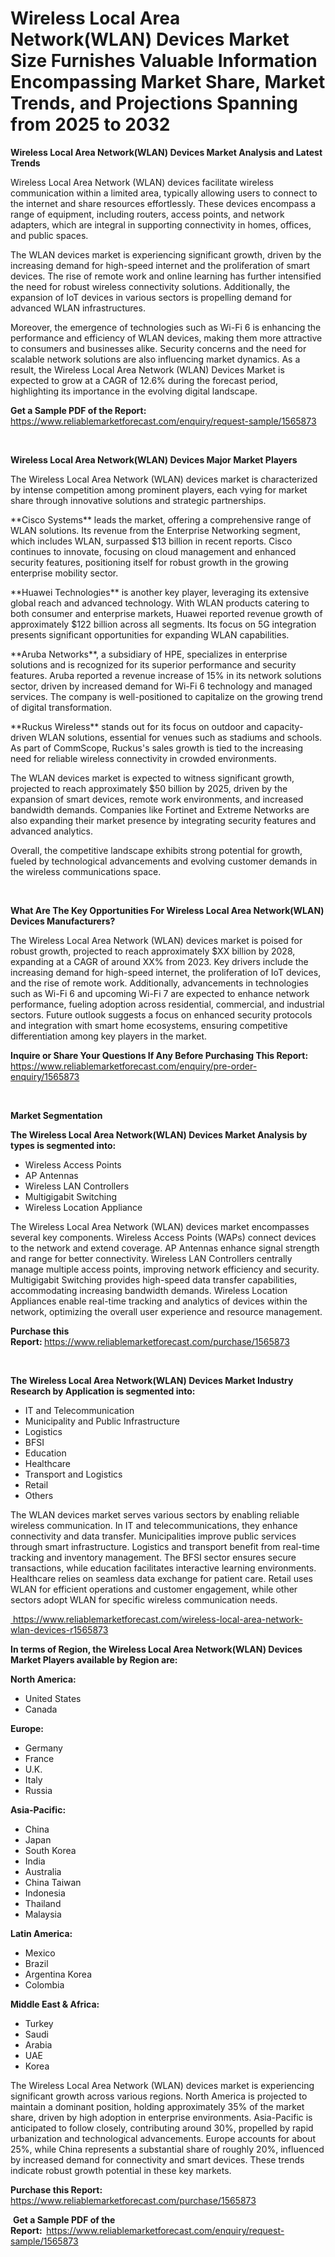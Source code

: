 <p><h1>Wireless Local Area Network(WLAN) Devices Market Size Furnishes Valuable Information Encompassing Market Share, Market Trends, and Projections Spanning from 2025 to 2032</h1></p><p><strong>Wireless Local Area Network(WLAN) Devices Market Analysis and Latest Trends</strong></p>
<p><p>Wireless Local Area Network (WLAN) devices facilitate wireless communication within a limited area, typically allowing users to connect to the internet and share resources effortlessly. These devices encompass a range of equipment, including routers, access points, and network adapters, which are integral in supporting connectivity in homes, offices, and public spaces.</p><p>The WLAN devices market is experiencing significant growth, driven by the increasing demand for high-speed internet and the proliferation of smart devices. The rise of remote work and online learning has further intensified the need for robust wireless connectivity solutions. Additionally, the expansion of IoT devices in various sectors is propelling demand for advanced WLAN infrastructures.</p><p>Moreover, the emergence of technologies such as Wi-Fi 6 is enhancing the performance and efficiency of WLAN devices, making them more attractive to consumers and businesses alike. Security concerns and the need for scalable network solutions are also influencing market dynamics. As a result, the Wireless Local Area Network (WLAN) Devices Market is expected to grow at a CAGR of 12.6% during the forecast period, highlighting its importance in the evolving digital landscape.</p></p>
<p><strong>Get a Sample PDF of the Report:&nbsp;</strong> <a href="https://www.reliablemarketforecast.com/enquiry/request-sample/1565873?utm_campaign=1885&utm_medium=2&utm_source=Github&utm_content=ia&utm_term=15042025&utm_id=wireless-local-area-networkwlan-devices">https://www.reliablemarketforecast.com/enquiry/request-sample/1565873</a></p>
<p>&nbsp;</p>
<p><strong>Wireless Local Area Network(WLAN) Devices Major Market Players</strong></p>
<p><p>The Wireless Local Area Network (WLAN) devices market is characterized by intense competition among prominent players, each vying for market share through innovative solutions and strategic partnerships.</p><p>**Cisco Systems** leads the market, offering a comprehensive range of WLAN solutions. Its revenue from the Enterprise Networking segment, which includes WLAN, surpassed $13 billion in recent reports. Cisco continues to innovate, focusing on cloud management and enhanced security features, positioning itself for robust growth in the growing enterprise mobility sector.</p><p>**Huawei Technologies** is another key player, leveraging its extensive global reach and advanced technology. With WLAN products catering to both consumer and enterprise markets, Huawei reported revenue growth of approximately $122 billion across all segments. Its focus on 5G integration presents significant opportunities for expanding WLAN capabilities.</p><p>**Aruba Networks**, a subsidiary of HPE, specializes in enterprise solutions and is recognized for its superior performance and security features. Aruba reported a revenue increase of 15% in its network solutions sector, driven by increased demand for Wi-Fi 6 technology and managed services. The company is well-positioned to capitalize on the growing trend of digital transformation.</p><p>**Ruckus Wireless** stands out for its focus on outdoor and capacity-driven WLAN solutions, essential for venues such as stadiums and schools. As part of CommScope, Ruckus's sales growth is tied to the increasing need for reliable wireless connectivity in crowded environments.</p><p>The WLAN devices market is expected to witness significant growth, projected to reach approximately $50 billion by 2025, driven by the expansion of smart devices, remote work environments, and increased bandwidth demands. Companies like Fortinet and Extreme Networks are also expanding their market presence by integrating security features and advanced analytics.</p><p>Overall, the competitive landscape exhibits strong potential for growth, fueled by technological advancements and evolving customer demands in the wireless communications space.</p></p>
<p>&nbsp;</p>
<p><strong>What Are The Key Opportunities For Wireless Local Area Network(WLAN) Devices Manufacturers?</strong></p>
<p><p>The Wireless Local Area Network (WLAN) devices market is poised for robust growth, projected to reach approximately $XX billion by 2028, expanding at a CAGR of around XX% from 2023. Key drivers include the increasing demand for high-speed internet, the proliferation of IoT devices, and the rise of remote work. Additionally, advancements in technologies such as Wi-Fi 6 and upcoming Wi-Fi 7 are expected to enhance network performance, fueling adoption across residential, commercial, and industrial sectors. Future outlook suggests a focus on enhanced security protocols and integration with smart home ecosystems, ensuring competitive differentiation among key players in the market.</p></p>
<p><strong>Inquire or Share Your Questions If Any Before Purchasing This Report:</strong> <a href="https://www.reliablemarketforecast.com/enquiry/pre-order-enquiry/1565873?utm_campaign=1885&utm_medium=2&utm_source=Github&utm_content=ia&utm_term=15042025&utm_id=wireless-local-area-networkwlan-devices">https://www.reliablemarketforecast.com/enquiry/pre-order-enquiry/1565873</a></p>
<p>&nbsp;</p>
<p><strong>Market Segmentation</strong></p>
<p><strong>The Wireless Local Area Network(WLAN) Devices Market Analysis by types is segmented into:</strong></p>
<p><ul><li>Wireless Access Points</li><li>AP Antennas</li><li>Wireless LAN Controllers</li><li>Multigigabit Switching</li><li>Wireless Location Appliance</li></ul></p>
<p><p>The Wireless Local Area Network (WLAN) devices market encompasses several key components. Wireless Access Points (WAPs) connect devices to the network and extend coverage. AP Antennas enhance signal strength and range for better connectivity. Wireless LAN Controllers centrally manage multiple access points, improving network efficiency and security. Multigigabit Switching provides high-speed data transfer capabilities, accommodating increasing bandwidth demands. Wireless Location Appliances enable real-time tracking and analytics of devices within the network, optimizing the overall user experience and resource management.</p></p>
<p><strong>Purchase this Report:&nbsp;</strong><a href="https://www.reliablemarketforecast.com/purchase/1565873?utm_campaign=1885&utm_medium=2&utm_source=Github&utm_content=ia&utm_term=15042025&utm_id=wireless-local-area-networkwlan-devices">https://www.reliablemarketforecast.com/purchase/1565873</a></p>
<p>&nbsp;</p>
<p><strong>The Wireless Local Area Network(WLAN) Devices Market Industry Research by Application is segmented into:</strong></p>
<p><ul><li>IT and Telecommunication</li><li>Municipality and Public Infrastructure</li><li>Logistics</li><li>BFSI</li><li>Education</li><li>Healthcare</li><li>Transport and Logistics</li><li>Retail</li><li>Others</li></ul></p>
<p><p>The WLAN devices market serves various sectors by enabling reliable wireless communication. In IT and telecommunications, they enhance connectivity and data transfer. Municipalities improve public services through smart infrastructure. Logistics and transport benefit from real-time tracking and inventory management. The BFSI sector ensures secure transactions, while education facilitates interactive learning environments. Healthcare relies on seamless data exchange for patient care. Retail uses WLAN for efficient operations and customer engagement, while other sectors adopt WLAN for specific wireless communication needs.</p></p>
<p><a href="https://www.reliablemarketforecast.com/wireless-local-area-network-wlan-devices-r1565873?utm_campaign=1885&utm_medium=2&utm_source=Github&utm_content=ia&utm_term=15042025&utm_id=wireless-local-area-networkwlan-devices">&nbsp;https://www.reliablemarketforecast.com/wireless-local-area-network-wlan-devices-r1565873</a></p>
<p><strong>In terms of Region, the Wireless Local Area Network(WLAN) Devices Market Players available by Region are:</strong></p>
<p>
    <p> <strong> North America: </strong>
        <ul>
            <li>United States</li>
            <li>Canada</li>
        </ul>
        </p> 
    <p> <strong> Europe: </strong>
        <ul>
            <li>Germany</li>
            <li>France</li>
            <li>U.K.</li>
            <li>Italy</li>
            <li>Russia</li>
        </ul>
        </p> 
    <p> <strong> Asia-Pacific: </strong>
        <ul>
            <li>China</li>
            <li>Japan</li>
            <li>South Korea</li>
            <li>India</li>
            <li>Australia</li>
            <li>China Taiwan</li>
            <li>Indonesia</li>
            <li>Thailand</li>
            <li>Malaysia</li>
        </ul>
        </p> 
    <p> <strong> Latin America: </strong>
        <ul>
            <li>Mexico</li>
            <li>Brazil</li>
            <li>Argentina Korea</li>
            <li>Colombia</li>
        </ul>
        </p> 
    <p> <strong> Middle East & Africa: </strong>
        <ul>
            <li>Turkey</li>
            <li>Saudi</li>
            <li>Arabia</li>
            <li>UAE</li>
            <li>Korea</li>
        </ul>
    </p>
    </p>
<p><p>The Wireless Local Area Network (WLAN) devices market is experiencing significant growth across various regions. North America is projected to maintain a dominant position, holding approximately 35% of the market share, driven by high adoption in enterprise environments. Asia-Pacific is anticipated to follow closely, contributing around 30%, propelled by rapid urbanization and technological advancements. Europe accounts for about 25%, while China represents a substantial share of roughly 20%, influenced by increased demand for connectivity and smart devices. These trends indicate robust growth potential in these key markets.</p></p>
<p><strong>Purchase this Report: </strong><a href="https://www.reliablemarketforecast.com/purchase/1565873?utm_campaign=1885&utm_medium=2&utm_source=Github&utm_content=ia&utm_term=15042025&utm_id=wireless-local-area-networkwlan-devices">https://www.reliablemarketforecast.com/purchase/1565873</a></p>
<p>&nbsp;<strong>Get a Sample PDF of the Report:&nbsp;&nbsp;</strong><a href="https://www.reliablemarketforecast.com/enquiry/request-sample/1565873?utm_campaign=1885&utm_medium=2&utm_source=Github&utm_content=ia&utm_term=15042025&utm_id=wireless-local-area-networkwlan-devices">https://www.reliablemarketforecast.com/enquiry/request-sample/1565873</a></p>
<p><strong></strong></p>
<p><p></p><p></p><p></p></p>